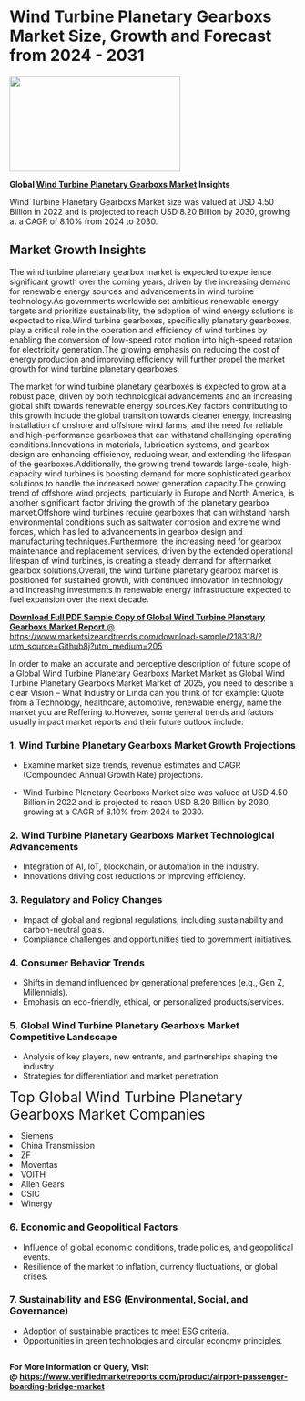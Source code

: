 <H1>Wind Turbine Planetary Gearboxs Market Size, Growth and Forecast from 2024 - 2031</H1><img class="aligncenter size-medium wp-image-584254" src="https://thirdeyenews.in/wp-content/uploads/2024/09/Global-Market-Research-300x168.jpeg" alt="" width="300" height="168" /><p><strong>Global&nbsp;<a href="https://www.marketsizeandtrends.com/download-sample/218318/?utm_source=Github8j?utm_medium=205">Wind Turbine Planetary Gearboxs Market</a> Insights</strong></p><p>Wind Turbine Planetary Gearboxs Market size was valued at USD 4.50 Billion in 2022 and is projected to reach USD 8.20 Billion by 2030, growing at a CAGR of 8.10% from 2024 to 2030.</p><p><h2>Market Growth Insights</h2> <p>The wind turbine planetary gearbox market is expected to experience significant growth over the coming years, driven by the increasing demand for renewable energy sources and advancements in wind turbine technology.As governments worldwide set ambitious renewable energy targets and prioritize sustainability, the adoption of wind energy solutions is expected to rise.Wind turbine gearboxes, specifically planetary gearboxes, play a critical role in the operation and efficiency of wind turbines by enabling the conversion of low-speed rotor motion into high-speed rotation for electricity generation.The growing emphasis on reducing the cost of energy production and improving efficiency will further propel the market growth for wind turbine planetary gearboxes.</p> <p><a href="#"></a></p> <p>The market for wind turbine planetary gearboxes is expected to grow at a robust pace, driven by both technological advancements and an increasing global shift towards renewable energy sources.Key factors contributing to this growth include the global transition towards cleaner energy, increasing installation of onshore and offshore wind farms, and the need for reliable and high-performance gearboxes that can withstand challenging operating conditions.Innovations in materials, lubrication systems, and gearbox design are enhancing efficiency, reducing wear, and extending the lifespan of the gearboxes.Additionally, the growing trend towards large-scale, high-capacity wind turbines is boosting demand for more sophisticated gearbox solutions to handle the increased power generation capacity.The growing trend of offshore wind projects, particularly in Europe and North America, is another significant factor driving the growth of the planetary gearbox market.Offshore wind turbines require gearboxes that can withstand harsh environmental conditions such as saltwater corrosion and extreme wind forces, which has led to advancements in gearbox design and manufacturing techniques.Furthermore, the increasing need for gearbox maintenance and replacement services, driven by the extended operational lifespan of wind turbines, is creating a steady demand for aftermarket gearbox solutions.Overall, the wind turbine planetary gearbox market is positioned for sustained growth, with continued innovation in technology and increasing investments in renewable energy infrastructure expected to fuel expansion over the next decade.</p> <p><a href="#"></p><p><span class=""><strong>Download Full PDF Sample Copy of Global Wind Turbine Planetary Gearboxs Market Report</strong> @ <a href="https://www.marketsizeandtrends.com/download-sample/218318/?utm_source=Github8j?utm_medium=205" target="_blank">https://www.marketsizeandtrends.com/download-sample/218318/?utm_source=Github8j?utm_medium=205</a></span></p><p>In order to make an accurate and perceptive description of future scope of a Global&nbsp;Wind Turbine Planetary Gearboxs Market Market as Global&nbsp;Wind Turbine Planetary Gearboxs Market Market of 2025, you need to describe a clear Vision &ndash; What Industry or Linda can you think of for example: Quote from a Technology, healthcare, automotive, renewable energy, name the market you are Reffering to.However, some general trends and factors usually impact market reports and their future outlook include:</p><h3>1.&nbsp;<strong>Wind Turbine Planetary Gearboxs Market Growth Projections</strong></h3><ul><li>Examine market size trends, revenue estimates and CAGR (Compounded Annual Growth Rate) projections.</li><li><p>Wind Turbine Planetary Gearboxs Market size was valued at USD 4.50 Billion in 2022 and is projected to reach USD 8.20 Billion by 2030, growing at a CAGR of 8.10% from 2024 to 2030.</p></li></ul><h3>2.&nbsp;<strong>Wind Turbine Planetary Gearboxs Market Technological Advancements</strong></h3><ul><li>Integration of AI, IoT, blockchain, or automation in the industry.</li><li>Innovations driving cost reductions or improving efficiency.</li></ul><h3>3.&nbsp;<strong>Regulatory and Policy Changes</strong></h3><ul><li>Impact of global and regional regulations, including sustainability and carbon-neutral goals.</li><li>Compliance challenges and opportunities tied to government initiatives.</li></ul><h3>4.&nbsp;<strong>Consumer Behavior Trends</strong></h3><ul><li>Shifts in demand influenced by generational preferences (e.g., Gen Z, Millennials).</li><li>Emphasis on eco-friendly, ethical, or personalized products/services.</li></ul><h3>5.&nbsp;<strong>Global Wind Turbine Planetary Gearboxs Market Competitive Landscape</strong></h3><ul><li>Analysis of key players, new entrants, and partnerships shaping the industry.</li><li>Strategies for differentiation and market penetration.</li></ul><p data-pm-slice="1 1 []"><span style="color: inherit; font-family: inherit; font-size: 25px;">Top Global Wind Turbine Planetary Gearboxs Market Companies</span></p><div class="" data-test-id=""><p><li>Siemens</li><li> China Transmission</li><li> ZF</li><li> Moventas</li><li> VOITH</li><li> Allen Gears</li><li> CSIC</li><li> Winergy</li></p></div><h3>6.&nbsp;<strong>Economic and Geopolitical Factors</strong></h3><ul><li>Influence of global economic conditions, trade policies, and geopolitical events.</li><li>Resilience of the market to inflation, currency fluctuations, or global crises.</li></ul><h3>7.&nbsp;<strong>Sustainability and ESG (Environmental, Social, and Governance)</strong></h3><ul><li>Adoption of sustainable practices to meet ESG criteria.</li><li>Opportunities in green technologies and circular economy principles.</li></ul><h2><strong style="font-size: 14px;">For More Information or Query, Visit @&nbsp;</strong><a style="background-color: #ffffff; font-size: 14px;" href="https://www.marketsizeandtrends.com/report/wind-turbine-planetary-gearboxs-market/" target="_blank">https://www.verifiedmarketreports.com/product/airport-passenger-boarding-bridge-market</a></h2>